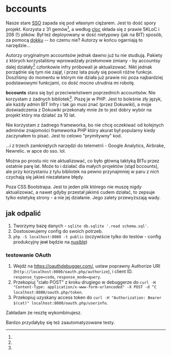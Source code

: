 # bccounts

Nasze stare
[SSO](https://git.iiet.pl/iiet/iietusers/)
zapada się pod własnym ciężarem.
Jest to dość spory projekt.
Korzysta z 31 gemów[^telemetry],
a według [cloc](https://github.com/AlDanial/cloc) składa się z prawie 5KLoC i 208 (!) plików.
Był też deployowany w dość nietypowy (jak na BIT) sposób,
za pomocą [dokku](https://dokku.com/) -- bo czemu nie?
Autorzy w końcu ogarniają to narzędzie...

Autorzy oryginalnym accountsów jednak dawno już tu nie studiują.
Pakiety z których korzystaliśmy wprowadzały przełomowe zmiany -
by accountsy dalej działały[^outdated] członkowie infry próbowali je aktualizować.
Nikt jednak porządnie się tym nie zajął, i przez lata psuły się powoli różne funkcje.
Doszliśmy do momentu w którym nie działa już prawie nic poza najbardziej podstawowymi funkcjami,
co dość mocno utrudnia mi robotę.

**bccounts** stara się być przeciwieństwem poprzednich accountsów.
Nie korzystam z żadnych bibliotek[^bootstrap].
Piszę je w PHP.
Jest to boleśnie zły język,
ale każdy admin BIT Infry i tak go musi znać (przez Dokuwiki),
a moje doświadczenia z Dokuwiki przekonały mnie że to jest dobry wybór na projekt który ma działać za 10 lat.

Nie korzystam z żadnego frameworka,
bo nie chcę oczekiwać od kolejnych adminów znajomości frameworka PHP
który akurat był popularny kiedy zaczynałem to pisać.
Jest to celowo "prymitywny" kod.

[^telemetry]:
...i z trzech zamkniętych narzędzi do telemetrii - Google Analytics, Airbrake, Newrelic.
w apce do sso. lol.

[^outdated]:
Można po prostu nic nie aktualizować, co było główną taktyką BITu przez ostatnie parę lat.
Może to i działać dla małych projektów (stąd bccounts),
ale przy korzystaniu z tylu bibliotek na pewno przynajmniej w paru z nich czychają się jakieś niezałatane błędy.

[^bootstrap]:
Poza CSS Bootstrapa.
Jest to jeden plik którego nie muszę nigdy aktualizować,
a nawet gdyby przestał jakimś cudem działać,
to zepsuje tylko estetykę strony - a nie jej działanie.
Jego zalety przewyższają wady.

## jak odpalić
1. Tworzymy bazę danych - `sqlite db.sqlite '.read schema.sql'`.
2. Dostosowujemy config do swoich potrzeb.
3. `php -S localhost:8080 -t public` (oczywiście tylko do testów - config produkcyjny ~~jest~~ będzie na [nusible](https://git.iiet.pl/iiet/nusible/tree/main))

### testowanie OAuth
1. Wejdź na https://oauthdebugger.com/, ustaw poprawny Authorize URI (`http://localhost:8080/oauth.php/authorize`), i client ID. `response_type=code`, `response_mode=query`.
2. Przekopiuj "ciało POST" z kroku drugiego w debuggerze do `curl -H "Content-Type: application/x-www-form-urlencoded" -X POST -d ^C localhost:8080/oauth.php/token`.
3. Przekopiuj uzyskany access token do `curl -H "Authorization: Bearer $(cat)" localhost:8080/oauth.php/userinfo`.

Zakładam że resztę wykombinujesz.

Bardzo przydałyby się też zaautomatyzowane testy.
